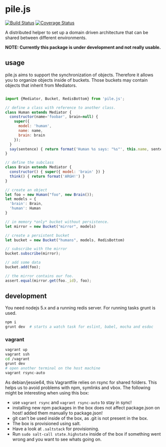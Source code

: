 # pile.js

[![Build Status](https://travis-ci.org/dahrens/pile.js.svg?branch=master)](https://travis-ci.org/dahrens/pile.js)
[![Coverage Status](https://coveralls.io/repos/github/dahrens/pile.js/badge.svg?branch=master)](https://coveralls.io/github/dahrens/pile.js?branch=master)

A distributed helper to set up a domain driven architecture
that can be shared between different environments.

**NOTE: Currently this package is under development and not really usable.**

## usage

pile.js aims to support the synchronization of objects.
Therefore it allows you to organize objects inside of buckets.
Those buckets may contain objects that inherit from Mediators.

```javascript

import {Mediator, Bucket, RedisBottom} from 'pile.js';

// define a class with reference to another class.
class Human extends Mediator {
  constructor(name='foobar', brain=null) {
    super({
      model: 'human',
      name: name,
      brain: brain
    });
  }
  say(sentence) { return format('Human %s says: "%s"', this.name, sentence); }
}

// define the subclass
class Brain extends Mediator {
  constructor() { super({ model: 'brain' }) }
  think() { return format('ARGH!') }
}

// create an object
let foo = new Human("foo", new Brain());
let models = {
  'brain': Brain,
  'human': Human
}

// in memory *only* bucket without persistence.
let mirror = new Bucket("mirror", models)

// create a persistent bucket
let bucket = new Bucket("humans", models, RedisBottom)

// subscribe with the mirror
bucket.subscribe(mirror);

// add some data
bucket.add(foo);

// the mirror contains our foo.
assert.equal(mirror.get(foo._id), foo);

```

## development

You need nodejs 5.x and a running redis server. For running tasks grunt is used.

```bash
npm i
grunt dev  # starts a watch task for eslint, babel, mocha and esdoc
```

### vagrant

```bash
vagrant up
vagrant ssh
cd /vagrant
grunt dev
# open another terminal on the host machine
vagrant rsync-auto
```

As debian/jessie64, this Vagrantfile relies on rsync for shared folders.
This helps us to avoid problems with npm, symlinks and vbox.
The following might be interesting when using this box:

* use `vagrant rsync` and `vagrant rsync-auto` to stay in sync!
* installing new npm packages in the box does not affect package.json on host! added them manually to package.json!
* git can't be used inside of the box, as .git is not present in the box.
* The box is provisioned using salt.
 * Have a look at `.saltstack` for provisioning.
 * Run `sudo salt-call state.highstate` inside of the box if something went wrong and you want to see whats going on.
